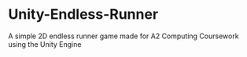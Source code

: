 # Unity-Endless-Runner
A simple 2D endless runner game made for A2 Computing Coursework using the Unity Engine 
